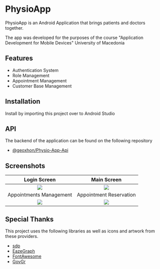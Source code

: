# PhysioApp
PhysioApp is an Android Application that brings patients and doctors together.

The app was developed for the purposes of the course "Application Development for Mobile Devices" University of Macedonia

## Features

- Authentication System
- Role Management
- Appointment Management
- Customer Base Management

## Installation

Install by importing this project over to Android Studio

## API

The backend of the application can be found on the following repository

- [@geoxhon/Physio-App-Api](https://github.com/geoxhon/Physio-App-API)
    
## Screenshots
Login Screen |  Main Screen
:-:|:-:
![](https://i.imgur.com/YqzA7vP.png)  |  ![](https://i.imgur.com/or6oivF.png)
Appointments Management |  Appointment Reservation
![](https://i.imgur.com/brRoCYo.png)  |  ![](https://i.imgur.com/PSDUMP5.png)



## Special Thanks
This project uses the following libraries as well as icons and artwork from these providers.
 - [sdp](https://github.com/intuit/sdp)
 - [EazeGraph](https://github.com/paulroehr/EazeGraph)
 - [FontAwesome](https://fontawesome.com/)
 - [GovGr](https://www.gov.gr/)
